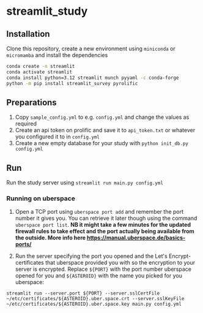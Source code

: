 # streamlit_study

## Installation

Clone this repository, create a new environment using `miniconda` or `micromamba` and install the dependencies

```bash
conda create -n streamlit
conda activate streamlit
conda install python=3.12 streamlit munch pyyaml -c conda-forge
python -m pip install streamlit_survey pyrolific
```

## Preparations

1. Copy `sample_config.yml` to e.g. `config.yml` and change the values as required
1. Create an api token on prolific and save it to `api_token.txt` or whatever you configured it to in `config.yml`
1. Create a new empty database for your study with `python init_db.py config.yml`

## Run

Run the study server using `streamlit run main.py config.yml`

### Running on uberspace

1. Open a TCP port using `uberspace port add` and remember the port number it gives you. You can retrieve it later though using the command `uberspace port list`. **NB it might take a few minutes for the updated firewall rules to take effect and the port actually being available from the outside. More info here https://manual.uberspace.de/basics-ports/**

2. Run the server specifying the port you opened and the Let's Encrypt-certificates that uberspace provided you with so the encryption to your server is encrypted. Replace `${PORT}` with the port number uberspace opened for you and `${ASTEROID}` with the name you picked for you uberspace:

```
streamlit run --server.port ${PORT} --server.sslCertFile ~/etc/certificates/${ASTEROID}.uber.space.crt --server.sslKeyFile ~/etc/certificates/${ASTEROID}.uber.space.key main.py config.yml
```
